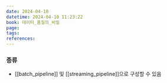 ```yaml
---
date: 2024-04-10
datetime: 2024-04-10 11:23:22
book: 데이터_품질의_비밀
page: 
tags: 
references:
---
```

### 종류
- [[batch_pipeline]] 및 [[streaming_pipeline]]으로 구성할 수 있음